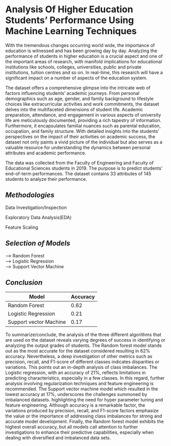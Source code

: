 # Analysis Of Higher Education Students’ Performance Using Machine Learning Techniques

With the tremendous changes occurring world wide, the importance of education is witnessed and has been growing day by day.
Analyzing the performance of students in higher education is a crucial aspect and one of the important areas of research, with manifold implications for educational institutions like schools, colleges, universities, public and private institutions, tuition centres and so on. In real-time, this research will have a significant impact on a number of aspects of the education system.

The dataset offers a comprehensive glimpse into the intricate web of factors influencing students’ academic journeys. From personal demographics such as age,
gender, and family background to lifestyle choices like extracurricular activities and work commitments, the dataset delves into the multifaceted dimensions of student life. Academic preparation, attendance, and engagement in various aspects of university life are meticulously documented, providing a rich tapestry of information. Furthermore, it encapsulates familial nuances such as parental education, occupation, and family structure. With detailed insights into the students’ perspectives on the impact of their activities on academic success, the dataset not only paints a vivid picture of the individual but also serves as a valuable resource for understanding the dynamics between personal attributes and academic performance.

The data was collected from the Faculty of Engineering and Faculty of Educational Sciences students in 2019. The purpose is to predict students’ end-of-term performances. The dataset contains 33 attributes of 145 students to analyze their performance.


## *Methodologies*

Data Investigation/Inspection

Exploratory Data Analysis(EDA)

Feature Scaling

## *Selection of Models*<br />
 --> Random Forest <br />
 --> Logistic Regression <br />
 --> Support Vector Machine <br />

 ## *Conclusion*

|Model|Accuracy|
|-----|--------|
| Random Forest | 0.62 |
| Logistic Regression | 0.21 |
| Support vector Machine | 0.17 |

To summarize/conclude, the analysis of the three different algorithms that are used on the dataset reveals varying degrees of success in identifying or analyzing the output grades of students. The Random forest model stands out as the most accurate for the dataset considered resulting in 62% accuracy. Nevertheless, a deep investigation of other metrics such as precision, recall, and F1-score of different classes indicates disparities or variations. This points out an in-depth analysis of class imbalances. The Logistic regression, with an accuracy of 21%, reflects limitations in predicting characteristics, especially in a few classes. In this regard, further analysis involving regularization techniques and feature engineering is recommended. The Support vector machine model which resulted in the lowest accuracy at 17%, underscores the challenges summoned by imbalanced datasets. highlighting the need for hyper parameter tuning and feature engineering. Although accuracy is a remarkable factor, the variations produced by precision, recall, and F1-score factors emphasize the value or the importance of addressing class imbalances for strong and accurate model development. Finally, the Random forest model exhibits the highest overall accuracy, but all models call attention to further investigations to enhance their predictive capabilities, especially when dealing with diversified and imbalanced data sets.
